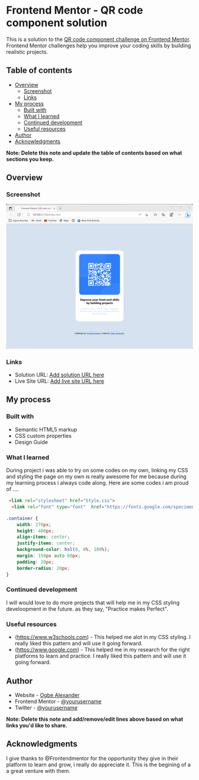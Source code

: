 # Frontend Mentor - QR code component solution

This is a solution to the [QR code component challenge on Frontend Mentor](https://www.frontendmentor.io/challenges/qr-code-component-iux_sIO_H). Frontend Mentor challenges help you improve your coding skills by building realistic projects. 

## Table of contents

- [Overview](#overview)
  - [Screenshot](#screenshot)
  - [Links](#links)
- [My process](#my-process)
  - [Built with](#built-with)
  - [What I learned](#what-i-learned)
  - [Continued development](#continued-development)
  - [Useful resources](#useful-resources)
- [Author](#author)
- [Acknowledgments](#acknowledgments)

**Note: Delete this note and update the table of contents based on what sections you keep.**

## Overview

### Screenshot

![](./images/Screenshot%20QR-scan%20project.png)

### Links

- Solution URL: [Add solution URL here](https://your-solution-url.com)
- Live Site URL: [Add live site URL here](https://your-live-site-url.com)

## My process

### Built with

- Semantic HTML5 markup
- CSS custom properties
- Design Guide 

### What I learned

During project i was able to try on some codes on my own, linking my CSS and styling the page on my own is really awesome for me because during my learning process i always code along. Here are some codes i am proud of ....

```html
 <link rel="stylesheet" href="Style.css"> 
  <link rel="font" type="font"  href="https://fonts.google.com/specimen/Outfit">
```
```css
.container {
    width: 270px;
    height: 400px;
    align-items: center;
    justify-items: center;
    background-color: hsl(0, 0%, 100%);   
    margin: 150px auto 60px;
    padding: 20px;
    border-radius: 20px;
}
```

### Continued development

I will would love to do more projects that will help me in my CSS styling develoopment in the future. as they say, "Practice makes Perfect".


### Useful resources

- (https://www.w3schools.com) - This helped me alot in my CSS styling. I really liked this pattern and will use it going forward.
- (https://www.google.com) - This helped me in my research for the right platforms to learn and practice. I really liked this pattern and will use it going forward.


## Author

- Website - [Ogbe Alexander](https://www.your-site.com)
- Frontend Mentor - [@yourusername](https://www.frontendmentor.io/profile/yourusername)
- Twitter - [@yourusername](https://www.twitter.com/yourusername)

**Note: Delete this note and add/remove/edit lines above based on what links you'd like to share.**

## Acknowledgments

I give thanks to @Frontendmentor for the opportunity they give in their platform to learn and grow, i really do appreciate it. This is the begining of a a great venture with them. 
